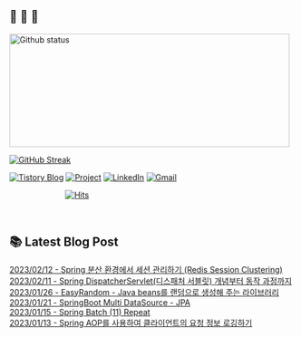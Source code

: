  ## 🐔 🐝 🐜

<div>
  
  <img width="494" height="200" alt="Github status" src="https://github-readme-stats.vercel.app/api?username=JuHyun419&count_private=true&theme=radical">
  
  [![GitHub Streak](https://github-readme-streak-stats.herokuapp.com/?user=JuHyun419&theme=dark)](https://github.com/JuHyun419)
  
</div>  

<div>
  
  [![Tistory Blog](http://img.shields.io/badge/-Tistory%20Blog-blue?style=flat&logo=Blogger&link=https://zzang9ha.tistory.com/)](https://zzang9ha.tistory.com/) 
  [![Project](http://img.shields.io/badge/-Project-ff69b4?style=flat&logo=github&link=https://github.com/YAPP-19th/Web-Team-2-Backend)](https://github.com/YAPP-19th/Web-Team-2-Backend) 
  [![LinkedIn](https://img.shields.io/badge/-LinkedIn-0077b5?style=flat-square&logo=linkedin&logoColor=white&link=https://www.linkedin.com/in/juhyun-lee-87176a19b/)](https://www.linkedin.com/in/juhyun-lee-87176a19b/)
  [![Gmail](http://img.shields.io/badge/Gmail-important?style=flat&logo=Gmail&link=mailto:zzang9haha@gmail.com)](mailto:zzang9haha@gmail.com) 

</div>

<div>
 
&nbsp;&nbsp;&nbsp;&nbsp;&nbsp;&nbsp;&nbsp;&nbsp;&nbsp;&nbsp;&nbsp;&nbsp;&nbsp;&nbsp;&nbsp;&nbsp;&nbsp;&nbsp;&nbsp;&nbsp;&nbsp;&nbsp;&nbsp;&nbsp; [![Hits](https://hits.seeyoufarm.com/api/count/incr/badge.svg?url=https%3A%2F%2Fgithub.com%2FJuHyun419&count_bg=%2379C83D&title_bg=%23555555&icon=&icon_color=%23E7E7E7&title=hits&edge_flat=false)](https://hits.seeyoufarm.com)
 
</div>
 
<br>
 
## 📚 Latest Blog Post

[2023/02/12 - Spring 분산 환경에서 세션 관리하기 (Redis Session Clustering)](https://zzang9ha.tistory.com/442) <br/>
[2023/02/11 - Spring DispatcherServlet(디스패처 서블릿) 개념부터 동작 과정까지](https://zzang9ha.tistory.com/441) <br/>
[2023/01/26 - EasyRandom - Java beans를 랜덤으로 생성해 주는 라이브러리](https://zzang9ha.tistory.com/440) <br/>
[2023/01/21 - SpringBoot Multi DataSource - JPA](https://zzang9ha.tistory.com/439) <br/>
[2023/01/15 - Spring Batch (11) Repeat](https://zzang9ha.tistory.com/438) <br/>
[2023/01/13 - Spring AOP를 사용하여 클라이언트의 요청 정보 로깅하기](https://zzang9ha.tistory.com/437) <br/>
